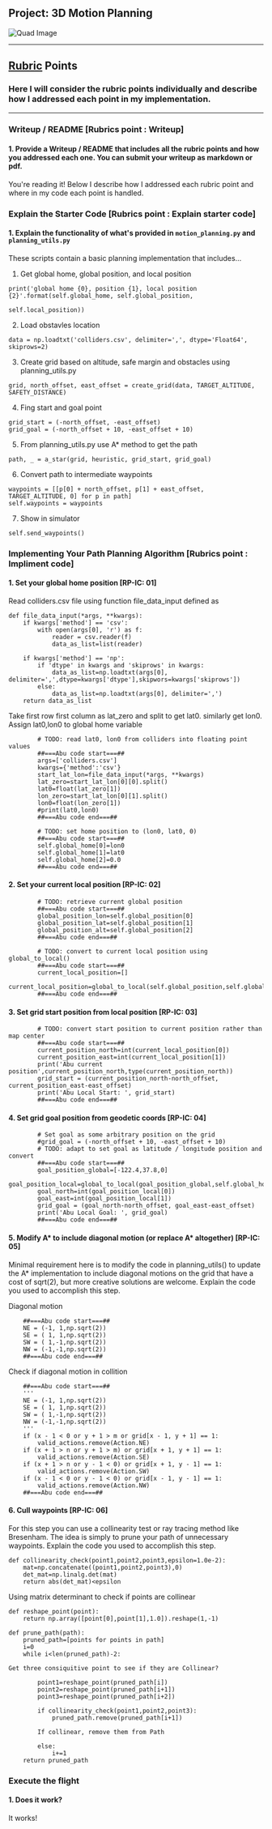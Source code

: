 ## Project: 3D Motion Planning
![Quad Image](./misc/enroute.png)

---


## [Rubric](https://review.udacity.com/#!/rubrics/1534/view) Points
### Here I will consider the rubric points individually and describe how I addressed each point in my implementation.  

---
### Writeup / README [Rubrics point : Writeup]

#### 1. Provide a Writeup / README that includes all the rubric points and how you addressed each one.  You can submit your writeup as markdown or pdf.  

You're reading it! Below I describe how I addressed each rubric point and where in my code each point is handled.

### Explain the Starter Code [Rubrics point : Explain starter code]

#### 1. Explain the functionality of what's provided in `motion_planning.py` and `planning_utils.py`
These scripts contain a basic planning implementation that includes...

1. Get global home, global position, and local position
```
print('global home {0}, position {1}, local position {2}'.format(self.global_home, self.global_position,
                                                                         self.local_position))
```
2. Load obstavles location
```
data = np.loadtxt('colliders.csv', delimiter=',', dtype='Float64', skiprows=2)
```
3. Create grid based on altitude, safe margin and obstacles using planning_utils.py
```
grid, north_offset, east_offset = create_grid(data, TARGET_ALTITUDE, SAFETY_DISTANCE)
```
4. Fing start and goal point
```
grid_start = (-north_offset, -east_offset)
grid_goal = (-north_offset + 10, -east_offset + 10)
```
5. From planning_utils.py use A* method to get the path
```
path, _ = a_star(grid, heuristic, grid_start, grid_goal)
```
6. Convert path to intermediate waypoints
```
waypoints = [[p[0] + north_offset, p[1] + east_offset, TARGET_ALTITUDE, 0] for p in path]
self.waypoints = waypoints
```
7. Show in simulator
```
self.send_waypoints()
```


### Implementing Your Path Planning Algorithm [Rubrics point : Impliment code]

#### 1. Set your global home position [RP-IC: 01]
Read colliders.csv file using function file_data_input defined as 
```
def file_data_input(*args, **kwargs):
    if kwargs['method'] == 'csv':
        with open(args[0], 'r') as f:
            reader = csv.reader(f)
            data_as_list=list(reader)
            
    if kwargs['method'] == 'np':
        if 'dtype' in kwargs and 'skiprows' in kwargs:
            data_as_list=np.loadtxt(args[0], delimiter=',',dtype=kwargs['dtype'],skipwors=kwargs['skiprows'])
        else:
            data_as_list=np.loadtxt(args[0], delimiter=',')
    return data_as_list
```
Take first row first column as lat_zero and split to get lat0. similarly get lon0. Assign lat0,lon0 to global home variable
```
        # TODO: read lat0, lon0 from colliders into floating point values
        ##===Abu code start===##
        args=['colliders.csv']
        kwargs={'method':'csv'}
        start_lat_lon=file_data_input(*args, **kwargs)
        lat_zero=start_lat_lon[0][0].split()
        lat0=float(lat_zero[1])        
        lon_zero=start_lat_lon[0][1].split()
        lon0=float(lon_zero[1])
        #print(lat0,lon0)
        ##===Abu code end===##
        
        # TODO: set home position to (lon0, lat0, 0)
        ##===Abu code start===##
        self.global_home[0]=lon0
        self.global_home[1]=lat0
        self.global_home[2]=0.0
        ##===Abu code end===##
```
#### 2. Set your current local position [RP-IC: 02]
```
        # TODO: retrieve current global position
        ##===Abu code start===##
        global_position_lon=self.global_position[0]
        global_position_lat=self.global_position[1]
        global_position_alt=self.global_position[2]
        ##===Abu code end===##
 
        # TODO: convert to current local position using global_to_local()
        ##===Abu code start===##
        current_local_position=[]
        current_local_position=global_to_local(self.global_position,self.global_home)
        ##===Abu code end===##

```

#### 3. Set grid start position from local position [RP-IC: 03]
```
        # TODO: convert start position to current position rather than map center
        ##===Abu code start===##
        current_position_north=int(current_local_position[0])
        current_position_east=int(current_local_position[1])
        print('Abu current position',current_position_north,type(current_position_north))
        grid_start = (current_position_north-north_offset, current_position_east-east_offset)
        print('Abu Local Start: ', grid_start)
        ##===Abu code end===##
```

#### 4. Set grid goal position from geodetic coords [RP-IC: 04]
```
        # Set goal as some arbitrary position on the grid        
        #grid_goal = (-north_offset + 10, -east_offset + 10)
        # TODO: adapt to set goal as latitude / longitude position and convert
        ##===Abu code start===##
        goal_position_global=[-122.4,37.8,0]
        goal_position_local=global_to_local(goal_position_global,self.global_home)
        goal_north=int(goal_position_local[0])
        goal_east=int(goal_position_local[1])
        grid_goal = (goal_north-north_offset, goal_east-east_offset)
        print('Abu Local Goal: ', grid_goal)
        ##===Abu code end===##
```

#### 5. Modify A* to include diagonal motion (or replace A* altogether) [RP-IC: 05]
Minimal requirement here is to modify the code in planning_utils() to update the A* implementation to include diagonal motions on the grid that have a cost of sqrt(2), but more creative solutions are welcome. Explain the code you used to accomplish this step.

Diagonal motion
```
    ##===Abu code start===##
    NE = (-1, 1,np.sqrt(2))
    SE = ( 1, 1,np.sqrt(2))
    SW = ( 1,-1,np.sqrt(2))
    NW = (-1,-1,np.sqrt(2))
    ##===Abu code end===##
```
Check if diagonal motion in collition
```
    ##===Abu code start===##
    '''
    NE = (-1, 1,np.sqrt(2))
    SE = ( 1, 1,np.sqrt(2))
    SW = ( 1,-1,np.sqrt(2))
    NW = (-1,-1,np.sqrt(2))
    '''
    if (x - 1 < 0 or y + 1 > m or grid[x - 1, y + 1] == 1:
        valid_actions.remove(Action.NE)
    if (x + 1 > n or y + 1 > m) or grid[x + 1, y + 1] == 1:
        valid_actions.remove(Action.SE)
    if (x + 1 > n or y - 1 < 0) or grid[x + 1, y - 1] == 1:
        valid_actions.remove(Action.SW)
    if (x - 1 < 0 or y - 1 < 0) or grid[x - 1, y - 1] == 1:
        valid_actions.remove(Action.NW)
    ##===Abu code end===##
```

#### 6. Cull waypoints  [RP-IC: 06]
For this step you can use a collinearity test or ray tracing method like Bresenham. The idea is simply to prune your path of unnecessary waypoints. Explain the code you used to accomplish this step.
```
def collinearity_check(point1,point2,point3,epsilon=1.0e-2):
    mat=np.concatenate((point1,point2,point3),0)
    det_mat=np.linalg.det(mat)
    return abs(det_mat)<epsilon
```
Using matrix determinant to check if points are collinear
```
def reshape_point(point):
    return np.array([point[0],point[1],1.0]).reshape(1,-1)
    
def prune_path(path):
    pruned_path=[points for points in path]
    i=0
    while i<len(pruned_path)-2:
```
    Get three consiquitive point to see if they are Collinear?
```
        point1=reshape_point(pruned_path[i])
        point2=reshape_point(pruned_path[i+1])
        point3=reshape_point(pruned_path[i+2])

        if collinearity_check(point1,point2,point3):
            pruned_path.remove(pruned_path[i+1])
```
            If collinear, remove them from Path
```
        else:
            i+=1
    return pruned_path
```



### Execute the flight
#### 1. Does it work?
It works!




